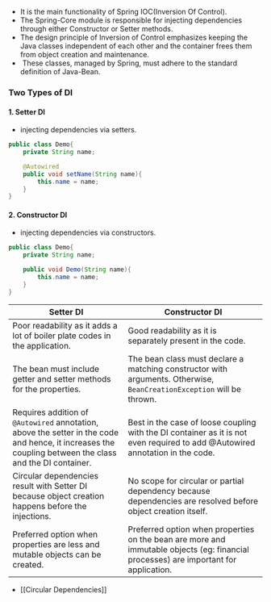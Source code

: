 - It is the main functionality of Spring IOC(Inversion Of Control).
- The Spring-Core module is responsible for injecting dependencies through either Constructor or Setter methods.
- The design principle of Inversion of Control emphasizes keeping the Java classes independent of each other and the container frees them from object creation and maintenance.
-  These classes, managed by Spring, must adhere to the standard definition of Java-Bean.

### **Two Types of DI**

#### **1. Setter DI**
- injecting dependencies via setters.
```java
public class Demo{
	private String name;

	@Autowired
	public void setName(String name){
		this.name = name;
	}
}
```

#### **2. Constructor DI**
- injecting dependencies via constructors.
```java
public class Demo{
	private String name;

	public void Demo(String name){
		this.name = name;
	}
}
```


| Setter DI                                                                                                                                               | Constructor DI                                                                                                                       |
| ------------------------------------------------------------------------------------------------------------------------------------------------------- | ------------------------------------------------------------------------------------------------------------------------------------ |
| Poor readability as it adds a lot of boiler plate codes in the application.                                                                             | Good readability as it is separately present in the code.                                                                            |
| The bean must include getter and setter methods for the properties.                                                                                     | The bean class must declare a matching constructor with arguments. Otherwise, `BeanCreationException` will be thrown.                |
| Requires addition of `@Autowired` annotation, above the setter in the code and hence, it increases the coupling between the class and the DI container. | Best in the case of loose coupling with the DI container as it is not even required to add @Autowired annotation in the code.        |
| Circular dependencies result with Setter DI because object creation happens before the injections.                                                      | No scope for circular or partial dependency because dependencies are resolved before object creation itself.                         |
| Preferred option when properties are less and mutable objects can be created.                                                                           | Preferred option when properties on the bean are more and immutable objects (eg: financial processes) are important for application. |
- [[Circular Dependencies]]